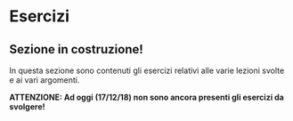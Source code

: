 # Esercizi

## Sezione in costruzione!

In questa sezione sono contenuti gli esercizi relativi alle varie lezioni svolte e ai vari argomenti. 

**ATTENZIONE: Ad oggi (17/12/18) non sono ancora presenti gli esercizi da svolgere!**

